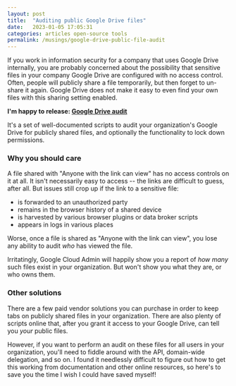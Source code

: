 ```yaml
---
layout: post
title:  "Auditing public Google Drive files"
date:   2023-01-05 17:05:31
categories: articles open-source tools
permalink: /musings/google-drive-public-file-audit
---
```


If you work in information security for a company that uses Google Drive internally, you are probably concerned about the possibility that sensitive files in your company Google Drive are configured with no access control. Often, people will publicly share a file temporarily, but then forget to un-share it again. Google Drive does not make it easy to even find your own files with this sharing setting enabled.

**I'm happy to release: [Google Drive audit](https://gitlab.com/regrello-public/google-drive-audit)**

It's a set of well-documented scripts to audit your organization's Google Drive for publicly shared files,
and optionally the functionality to lock down permissions.


### Why you should care

A file shared with "Anyone with the link can view" has no access controls on it at all.
It isn't necessarily easy to access -- the links are difficult to guess, after all.
But issues still crop up if the link to a sensitive file:
* is forwarded to an unauthorized party
* remains in the browser history of a shared device
* is harvested by various browser plugins or data broker scripts
* appears in logs in various places

Worse, once a file is shared as "Anyone with the link can view", you lose any ability to audit *who* has viewed the file.

Irritatingly, Google Cloud Admin will happily show you a report of *how many* such files exist in your organization.
But won't show you what they are, or who owns them.

### Other solutions

There are a few paid vendor solutions you can purchase in order to keep tabs on publicly shared files in your organization.
There are also plenty of scripts online that, after you grant it access to your Google Drive, can tell you *your* public files.

However, if you want to perform an audit on these files for all users in your organization,
you'll need to fiddle around with the API, domain-wide delegation, and so on.
I found it needlessly difficult to figure out how to get this working from documentation and other online resources,
so here's to save you the time I wish I could have saved myself!
